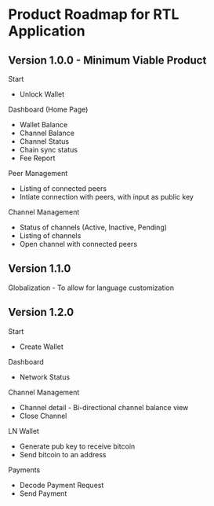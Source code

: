 # Product Roadmap for RTL Application

## Version 1.0.0 - Minimum Viable Product

Start
- Unlock Wallet

Dashboard (Home Page)
- Wallet Balance
- Channel Balance
- Channel Status
- Chain sync status
- Fee Report

Peer Management
- Listing of connected peers
- Intiate connection with peers, with input as public key

Channel Management
- Status of channels (Active, Inactive, Pending)
- Listing of channels
- Open channel with connected peers

## Version 1.1.0

Globalization - To allow for language customization

## Version 1.2.0

Start
- Create Wallet

Dashboard
- Network Status

Channel Management
- Channel detail - Bi-directional channel balance view
- Close Channel

LN Wallet
- Generate pub key to receive bitcoin
- Send bitcoin to an address

Payments
- Decode Payment Request
- Send Payment
